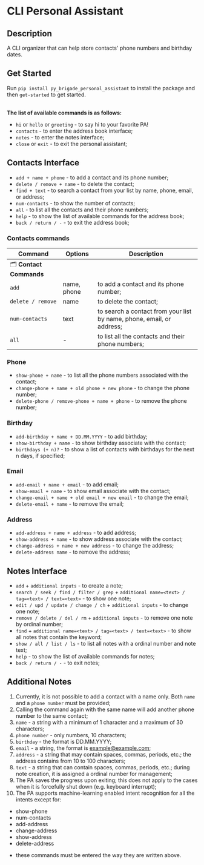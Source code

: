 # CLI Personal Assistant

## Description
A CLI organizer that can help store contacts' phone numbers and birthday dates.

## Get Started

Run `pip install py_brigade_personal_assistant` to install the package and then `get-started` to get started.<br><br>

**The list of available commands is as follows:**

- `hi` or `hello` or `greeting` - to say hi to your favorite PA!
- `contacts` - to enter the address book interface;
- `notes` - to enter the notes interface;
- `close` or `exit` - to exit the personal assistant;

## Contacts Interface

- `add + name + phone` - to add a contact and its phone number;
- `delete / remove + name` - to delete the contact;
- `find + text` - to search a contact from your list by name, phone, email, or address;
- `num-contacts` - to show the number of contacts;
- `all` - to list all the contacts and their phone numbers;
- `help` - to show the list of available commands for the address book;
- `back / return / -` - to exit the address book;


### Contacts commands
| Command                         |    Options           | Description                                                           |
| ---                             |  ---                 | ---                                                                   |
| 🗂️ __Contact Commands__         |                      |                                                                       |
| `add`                           |   name, phone        | to add a contact and its phone number;                                |
| `delete / remove`               |   name               | to delete the contact;                                                |
| `num-contacts`                  |   text               | to search a contact from your list by name, phone, email, or address; |
| `all`                           |   -                  | to list all the contacts and their phone numbers;                     |


### Phone
- `show-phone + name` - to list all the phone numbers associated with the contact; 
- `change-phone + name + old phone + new phone` - to change the phone number;
- `delete-phone / remove-phone + name + phone` - to remove the phone number;

### Birthday
- `add-birthday + name + DD.MM.YYYY` - to add birthday;
- `show-birthday + name` - to show birthday associate with the contact;
- `birthdays (+ n)?` - to show a list of contacts with birthdays for the next n days, if specified;

### Email
- `add-email + name + email` - to add email;
- `show-email + name` - to show email associate with the contact;
- `change-email + name + old email + new email` - to change the email;
- `delete-email + name` - to remove the email;

### Address
- `add-address + name + address` - to add address;
- `show-address + name` - to show address associate with the contact;
- `change-address + name + new address` - to change the address;
- `delete-address name` - to remove the address;

## Notes Interface

- `add` + `additional inputs` - to create a note;
- `search / seek / find / filter / grep` + `additional name=<text> / tag=<text> / text=<text>` - to show one note;
- `edit / upd / update / change / ch` + `additional inputs` - to change one note;
- `remove / delete / del / rm` + `additional inputs` - to remove one note by ordinal number;
- `find` + `additional name=<text> / tag=<text> / text=<text>` - to show all notes that contain the keyword;
- `show / all / list / ls` - to list all notes with a ordinal number and note text;
- `help` - to show the list of available commands for notes;
- `back / return / -` - to exit notes;

<!-- ## Optional

- `add-tag note number tag name` - to add a tag to a note;
- `find-tag tag name` - to show all notes that contain the specified tag;
- `sort-tag` - to sort notes by tag;-->


## Additional Notes

1. Currently, it is not possible to add a contact with a name only. Both `name` and a `phone number` must be provided;
2. Calling the command again with the same name will add another phone number to the same contact;
3. `name` - a string with a minimum of 1 character and a maximum of 30 characters;
4. `phone number` - only numbers, 10 characters;
5. `birthday` - the format is DD.MM.YYYY;
6. `email` - a string, the format is example@example.com;
7. `address` - a string that may contain spaces, commas, periods, etc.; the address contains from 10 to 100 characters;
8. `text` - a string that can contain spaces, commas, periods, etc.; during note creation, it is assigned a ordinal number for management;
9. The PA saves the progress upon exiting; this does not apply to the cases when it is forcefully shut down (e.g. keyboard interrupt);
10. The PA supports machine-learning enabled intent recognition for all the intents except for:

- show-phone
- num-contacts
- add-address
- change-address
- show-address
- delete-address
+ these commands must be entered the way they are written above.